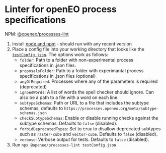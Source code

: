 # Linter for openEO process specifications

NPM: [@openeo/processes-lint](https://www.npmjs.com/package/@openeo/processes-lint)

1. Install [node and npm](https://nodejs.org) - should run with any recent version
2. Place a config file into your working directory that looks like the [`testConfig.json`](./testConfig.json). The options work as follows:
   * `folder`: Path to a folder with non-experimental process specifications in .json files.
   * `proposalsFolder`: Path to a folder with experimantal process specifications in .json files (optional)
   * `anyOfRequired`: Processes where any of the parameters is required (deprecated)
   * `ignoedWords`: A list of words the spell checker should ignore. Can also be a path to a file with a word on each line.
   * `subtypeSchemas`: Path or URL to a file that includes the subtype schemas, defaults to `https://processes.openeo.org/meta/subtype-schemas.json`
   * `checkSubtypeSchemas`: Enable or disable running checks against the subtype schemas. Defaults to `false` (disabled).
   * `forbidDeprecatedTypes`: Set to `true` to disallow deprecated subtypes such as `raster-cube` and `vector-cube`. Defaults to `false` (disabled).
   * `verbose`: Verbose output for tests. Defaults to `false` (disabled).
2. Run `npx @openeo/processes-lint testConfig.json`
